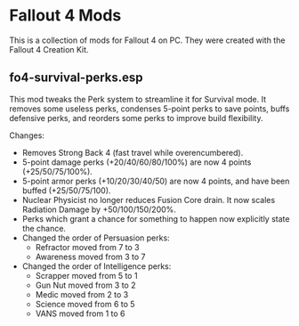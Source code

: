 # Fallout 4 Mods

This is a collection of mods for Fallout 4 on PC. They were created with the Fallout 4 Creation Kit.

## fo4-survival-perks.esp

This mod tweaks the Perk system to streamline it for Survival mode. It removes some useless perks, condenses 5-point perks to save points, buffs defensive perks, and reorders some perks to improve build flexibility.

Changes:
- Removes Strong Back 4 (fast travel while overencumbered).
- 5-point damage perks (+20/40/60/80/100%) are now 4 points (+25/50/75/100%).
- 5-point armor perks (+10/20/30/40/50) are now 4 points, and have been buffed (+25/50/75/100).
- Nuclear Physicist no longer reduces Fusion Core drain. It now scales Radiation Damage by +50/100/150/200%.
- Perks which grant a chance for something to happen now explicitly state the chance.
- Changed the order of Persuasion perks:
  - Refractor moved from 7 to 3
  - Awareness moved from 3 to 7
- Changed the order of Intelligence perks:
  - Scrapper moved from 5 to 1
  - Gun Nut moved from 3 to 2
  - Medic moved from 2 to 3
  - Science moved from 6 to 5
  - VANS moved from 1 to 6
